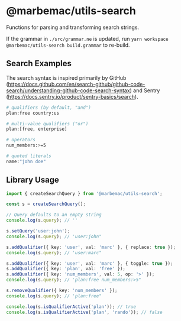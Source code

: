 # @marbemac/utils-search

Functions for parsing and transforming search strings.

If the grammar in `./src/grammar.ne` is updated, run `yarn workspace @marbemac/utils-search build.grammar` to re-build.

## Search Examples

The search syntax is inspired primarily by GitHub
(https://docs.github.com/en/search-github/github-code-search/understanding-github-code-search-syntax) and Sentry
(https://docs.sentry.io/product/sentry-basics/search).

```bash
# qualifiers (by default, "and")
plan:free country:us

# multi-value qualifiers ("or")
plan:[free, enterprise]

# operators
num_members:>=5

# quoted literals
name:"john doe"
```

## Library Usage

```ts
import { createSearchQuery } from '@marbemac/utils-search';

const s = createSearchQuery();

// Query defaults to an empty string
console.log(s.query); // ''

s.setQuery('user:john');
console.log(s.query); // 'user:john"

s.addQualifier({ key: 'user', val: 'marc' }, { replace: true });
console.log(s.query); // 'user:marc"

s.addQualifier({ key: 'user', val: 'marc' }, { toggle: true });
s.addQualifier({ key: 'plan', val: 'free' });
s.addQualifier({ key: 'num_members', val: 5, op: '>' });
console.log(s.query); // 'plan:free num_members:>5"

s.removeQualifier({ key: 'num_members' });
console.log(s.query); // 'plan:free"

console.log(s.isQualifierActive('plan')); // true
console.log(s.isQualifierActive('plan', 'rando')); // false
```
